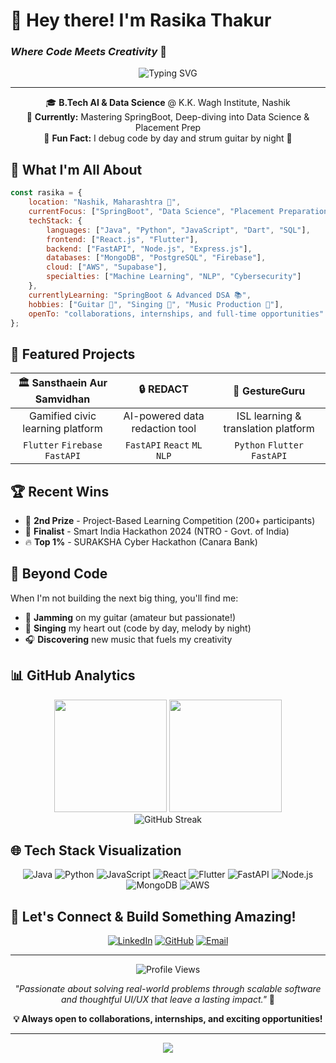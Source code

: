 # 🎵 Hey there! I'm Rasika Thakur 
### *Where Code Meets Creativity* 🚀

<div align="center">
  <img src="https://readme-typing-svg.herokuapp.com?font=Fira+Code&size=22&duration=3000&pause=1000&color=6366F1&center=true&vCenter=true&width=600&lines=Full+Stack+Developer+%F0%9F%92%BB;AI+%26+Data+Science+Student+%F0%9F%A4%96;Problem+Solver+%26+Music+Lover+%F0%9F%8E%B5;Building+Solutions+That+Matter+%E2%9C%A8" alt="Typing SVG" />
</div>

---

<div align="center">

🎓 **B.Tech AI & Data Science** @ K.K. Wagh Institute, Nashik  
🎯 **Currently:** Mastering SpringBoot, Deep-diving into Data Science & Placement Prep  
🎸 **Fun Fact:** I debug code by day and strum guitar by night 🌙

</div>

## 🌟 What I'm All About

```javascript
const rasika = {
    location: "Nashik, Maharashtra 📍",
    currentFocus: ["SpringBoot", "Data Science", "Placement Preparation"],
    techStack: {
        languages: ["Java", "Python", "JavaScript", "Dart", "SQL"],
        frontend: ["React.js", "Flutter"],
        backend: ["FastAPI", "Node.js", "Express.js"],
        databases: ["MongoDB", "PostgreSQL", "Firebase"],
        cloud: ["AWS", "Supabase"],
        specialties: ["Machine Learning", "NLP", "Cybersecurity"]
    },
    currentlyLearning: "SpringBoot & Advanced DSA 📚",
    hobbies: ["Guitar 🎸", "Singing 🎤", "Music Production 🎵"],
    openTo: "collaborations, internships, and full-time opportunities"
};
```

## 🚀 Featured Projects

<div align="center">

| 🏛️ **Sansthaein Aur Samvidhan** | 🔒 **REDACT** | 🤟 **GestureGuru** |
|:---:|:---:|:---:|
| Gamified civic learning platform | AI-powered data redaction tool | ISL learning & translation platform |
| `Flutter` `Firebase` `FastAPI` | `FastAPI` `React` `ML` `NLP` | `Python` `Flutter` `FastAPI` |

</div>

## 🏆 Recent Wins

- 🥈 **2nd Prize** - Project-Based Learning Competition (200+ participants)
- 🏅 **Finalist** - Smart India Hackathon 2024 (NTRO - Govt. of India)
- 🔥 **Top 1%** - SURAKSHA Cyber Hackathon (Canara Bank)

## 🎵 Beyond Code

When I'm not building the next big thing, you'll find me:
- 🎸 **Jamming** on my guitar (amateur but passionate!)
- 🎤 **Singing** my heart out (code by day, melody by night)
- 🎧 **Discovering** new music that fuels my creativity

## 📊 GitHub Analytics

<div align="center">
  <img height="180em" src="https://github-readme-stats.vercel.app/api?username=rasikathakur&show_icons=true&theme=react&include_all_commits=true&count_private=true"/>
  <img height="180em" src="https://github-readme-stats.vercel.app/api/top-langs/?username=rasikathakur&layout=compact&theme=react"/>
</div>

<div align="center">
  <img src="https://github-readme-streak-stats.herokuapp.com/?user=rasikathakur&theme=react" alt="GitHub Streak" />
</div>

## 🌐 Tech Stack Visualization

<div align="center">

![Java](https://img.shields.io/badge/Java-ED8B00?style=for-the-badge&logo=java&logoColor=white)
![Python](https://img.shields.io/badge/Python-3776AB?style=for-the-badge&logo=python&logoColor=white)
![JavaScript](https://img.shields.io/badge/JavaScript-F7DF1E?style=for-the-badge&logo=javascript&logoColor=black)
![React](https://img.shields.io/badge/React-20232A?style=for-the-badge&logo=react&logoColor=61DAFB)
![Flutter](https://img.shields.io/badge/Flutter-02569B?style=for-the-badge&logo=flutter&logoColor=white)
![FastAPI](https://img.shields.io/badge/FastAPI-005571?style=for-the-badge&logo=fastapi)
![Node.js](https://img.shields.io/badge/Node.js-43853D?style=for-the-badge&logo=node.js&logoColor=white)
![MongoDB](https://img.shields.io/badge/MongoDB-4EA94B?style=for-the-badge&logo=mongodb&logoColor=white)
![AWS](https://img.shields.io/badge/AWS-232F3E?style=for-the-badge&logo=amazon-aws&logoColor=white)

</div>

## 🤝 Let's Connect & Build Something Amazing!

<div align="center">

[![LinkedIn](https://img.shields.io/badge/LinkedIn-0077B5?style=for-the-badge&logo=linkedin&logoColor=white)](https://linkedin.com/in/rasika-thakur)
[![GitHub](https://img.shields.io/badge/GitHub-100000?style=for-the-badge&logo=github&logoColor=white)](https://github.com/rasikathakur)
[![Email](https://img.shields.io/badge/Email-D14836?style=for-the-badge&logo=gmail&logoColor=white)](mailto:rasikathakur303@gmail.com)

</div>

---

<div align="center">
  <img src="https://komarev.com/ghpvc/?username=rasikathakur&color=6366f1&style=flat-square&label=Profile+Views" alt="Profile Views" />
</div>

<div align="center">
  
*"Passionate about solving real-world problems through scalable software and thoughtful UI/UX that leave a lasting impact."* 💫

**💡 Always open to collaborations, internships, and exciting opportunities!**

</div>

---

<div align="center">
  <img src="https://capsule-render.vercel.app/api?type=waving&color=gradient&customColorList=6,11,20&height=100&section=footer&animation=twinkling"/>
</div>
